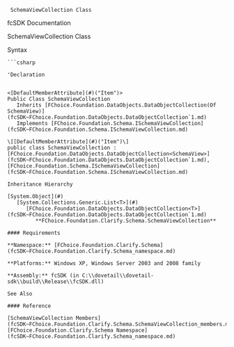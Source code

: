 ﻿     SchemaViewCollection Class                                                   

fcSDK Documentation

SchemaViewCollection Class

Syntax

```vbnet
```csharp

'Declaration
 

<[DefaultMemberAttribute](#)("Item")>
Public Class SchemaViewCollection 
   Inherits [FChoice.Foundation.DataObjects.DataObjectCollection(Of SchemaView)](fcSDK~FChoice.Foundation.DataObjects.DataObjectCollection`1.md)
   Implements [FChoice.Foundation.Schema.ISchemaViewCollection](fcSDK~FChoice.Foundation.Schema.ISchemaViewCollection.md) 

\[[DefaultMemberAttribute](#)("Item")\]
public class SchemaViewCollection : [FChoice.Foundation.DataObjects.DataObjectCollection<SchemaView>](fcSDK~FChoice.Foundation.DataObjects.DataObjectCollection`1.md), [FChoice.Foundation.Schema.ISchemaViewCollection](fcSDK~FChoice.Foundation.Schema.ISchemaViewCollection.md)  

Inheritance Hierarchy

[System.Object](#)  
   [System.Collections.Generic.List<T>](#)  
      [FChoice.Foundation.DataObjects.DataObjectCollection<T>](fcSDK~FChoice.Foundation.DataObjects.DataObjectCollection`1.md)  
         **FChoice.Foundation.Clarify.Schema.SchemaViewCollection**  

#### Requirements

**Namespace:** [FChoice.Foundation.Clarify.Schema](fcSDK~FChoice.Foundation.Clarify.Schema_namespace.md)

**Platforms:** Windows XP, Windows Server 2003 and 2008 family

**Assembly:** fcSDK (in C:\\dovetail\\dovetail-sdk\\build\\Release\\fcSDK.dll)

See Also

#### Reference

[SchemaViewCollection Members](fcSDK~FChoice.Foundation.Clarify.Schema.SchemaViewCollection_members.md)  
[FChoice.Foundation.Clarify.Schema Namespace](fcSDK~FChoice.Foundation.Clarify.Schema_namespace.md)